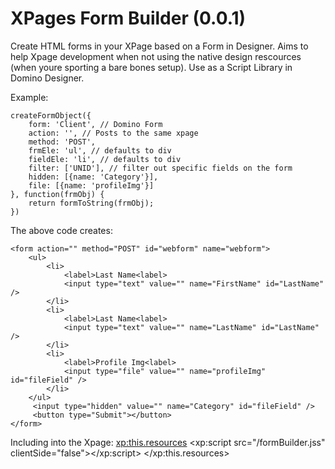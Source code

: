 XPages Form Builder (0.0.1)
=======

Create HTML forms in your XPage based on a Form in Designer. Aims to help Xpage development when not using the native design rescources (when youre sporting a bare bones setup). Use as a Script Library in Domino Designer. 

Example:

	createFormObject({
		form: 'Client', // Domino Form
		action: '', // Posts to the same xpage
		method: 'POST',
		frmEle: 'ul', // defaults to div
		fieldEle: 'li', // defaults to div
		filter: ['UNID'], // filter out specific fields on the form
		hidden: [{name: 'Category'}],
		file: [{name: 'profileImg'}]
	}, function(frmObj) {
		return formToString(frmObj);
	})

The above code creates:

 	<form action="" method="POST" id="webform" name="webform">
	 	<ul>
	 		<li>
	 			<label>Last Name<label>
	 			<input type="text" value="" name="FirstName" id="LastName" />
	 		</li>
	 		<li>
	 			<label>Last Name<label>
	 			<input type="text" value="" name="LastName" id="LastName" />
	 		</li>
	 		<li>
	 			<label>Profile Img<label>
	 			<input type="file" value="" name="profileImg" id="fileField" />
	 		</li>
	 	</ul>
	 	 <input type="hidden" value="" name="Category" id="fileField" />
	 	 <button type="Submit"></button>
	</form>

Including into the Xpage:
	<xp:this.resources>
		<xp:script src="/formBuilder.jss" clientSide="false"></xp:script>
	</xp:this.resources>